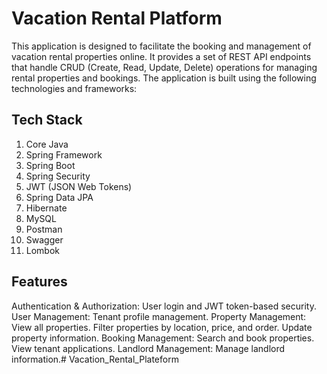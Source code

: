 # Vacation Rental Platform
This application is designed to facilitate the booking and management of vacation rental properties online. It provides a set of REST API endpoints that handle CRUD (Create, Read, Update, Delete) operations for managing rental properties and bookings. The application is built using the following technologies and frameworks:




## Tech Stack

1. Core Java
2. Spring Framework
3. Spring Boot
4. Spring Security
5. JWT (JSON Web Tokens)
6. Spring Data JPA
7. Hibernate
8. MySQL
9. Postman
10. Swagger
11. Lombok



## Features

Authentication & Authorization:  User login and JWT token-based security.
User Management: Tenant profile management.
Property Management:
View all properties.
Filter properties by location, price, and order.
Update property information.
Booking Management:
Search and book properties.
View tenant applications.
Landlord Management:
Manage landlord information.# Vacation_Rental_Plateform
